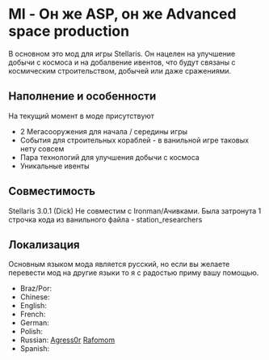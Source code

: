 # MI - Он же ASP, он же Advanced space production
В основном это мод для игры Stellaris. Он нацелен на улучшение добычи с космоса и на добалвение ивентов, что будут связаны с космическим строительством, добычей или даже сражениями.

## Наполнение и особенности
На текущий момент в моде присутствуют
* 2 Мегасооружения для начала / середины игры
* События для строительных кораблей - в ванильной игре таковых нету совсем
* Пара технологий для улучшения добычи с космоса
* Уникальные ивенты

## Совместимость
Stellaris 3.0.1 (Dick)
Не совместим с Ironman/Ачивками.
Была затронута 1 строчка кода из ванильного файла - station_researchers

## Локализация
Основным языком мода является русский, но если вы желаете перевести мод на другие языки то я с радостью приму вашу помощью.

* Braz/Por: 
* Chinese:
* English:
* French:
* German:
* Polish: 
* Russian: [Agress0r](https://github.com/Agress0r) [Rafomom](https://github.com/Rafomom)
* Spanish: 
